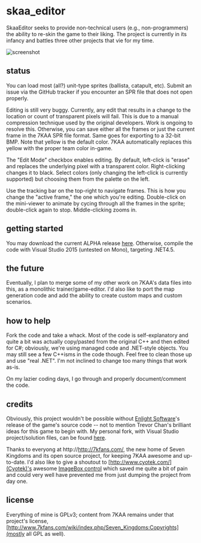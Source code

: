 # skaa_editor
SkaaEditor seeks to provide non-technical users (e.g., non-programmers) the ability to re-skin the game to their liking. The project is currently in its infancy and battles three other projects that vie for my time.

![screenshot](https://github.com/sraboy/skaa_editor/blob/master/_other/skaa_editor.png)

## status
You can load most (all?) unit-type sprites (ballista, catapult, etc). Submit an issue via the GitHub tracker if you encounter an SPR file that does not open properly.

Editing is still very buggy. Currently, any edit that results in a change to the location or count of transparent pixels will fail. This is due to a manual compression technique used by the original developers. Work is ongoing to resolve this. Otherwise, you can save either all the frames or just the current frame in the 7KAA SPR file format. Same goes for exporting to a 32-bit BMP. Note that yellow is the default color. 7KAA automatically replaces this yellow with the proper team color in-game.

The "Edit Mode" checkbox enables editing. By default, left-click is "erase" and replaces the underlying pixel with a transparent color. Right-clicking changes it to black. Select colors (only changing the left-click is currently supported) but choosing them from the palette on the left.

Use the tracking bar on the top-right to navigate frames. This is how you change the "active frame," the one which you're editing. Double-click on the mini-viewer to animate by cycing through all the frames in the sprite; double-click again to stop. Middle-clicking zooms in.

## getting started
You may download the current ALPHA release [here](https://github.com/sraboy/skaa_editor/blob/master/_other/SkaaEditor_x86_201510181815HST.zip). Otherwise, compile the code with Visual Studio 2015 (untested on Mono), targeting .NET4.5.

## the future
Eventually, I plan to merge some of my other work on 7KAA's data files into this, as a monolithic trainer/game-editor. I'd also like to port the map generation code and add the ability to create custom maps and custom scenarios.

## how to help
Fork the code and take a whack. Most of the code is self-explanatory and quite a bit was actually copy/pasted from the original C++ and then edited for C#; obviously, we're using managed code and .NET-style objects. You may still see a few C++isms in the code though. Feel free to clean those up and use "real .NET". I'm not inclined to change too many things that work as-is.

On my lazier coding days, I go through and properly document/comment the code.

## credits
Obviously, this project wouldn't be possible without [Enlight Software](http://www.enlight.com/)'s release of the game's source code -- not to mention Trevor Chan's brilliant ideas for this game to begin with. My personal fork, with Visual Studio project/solution files, can be found [here](https://github.com/sraboy/7kaa). 

Thanks to everyong at http://http://7kfans.com/, the new home of Seven Kingdoms and its open source project, for keeping 7KAA awesome and up-to-date. I'd also like to give a shoutout to [http://www.cyotek.com/](Cyotek)'s awesome [ImageBox control](https://github.com/cyotek/Cyotek.Windows.Forms.ImageBox) which saved me quite a bit of pain and could very well have prevented me from just dumping the project from day one.

## license
Everything of mine is GPLv3; content from 7KAA remains under that project's license, [http://www.7kfans.com/wiki/index.php/Seven_Kingdoms:Copyrights](mostly all GPL as well).